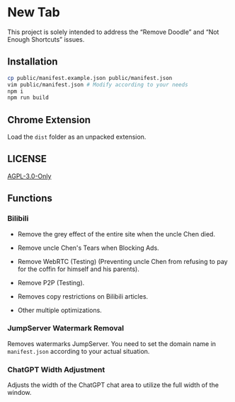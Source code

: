 # New Tab

This project is solely intended to address the “Remove Doodle” and “Not Enough Shortcuts” issues.

## Installation

```zsh
cp public/manifest.example.json public/manifest.json
vim public/manifest.json # Modify according to your needs
npm i
npm run build
```

## Chrome Extension

Load the `dist` folder as an unpacked extension.

## LICENSE

[AGPL-3.0-Only](LICENSE)

## Functions

### Bilibili

- Remove the grey effect of the entire site when the uncle Chen died.

- Remove uncle Chen's Tears when Blocking Ads.

- Remove WebRTC (Testing) (Preventing uncle Chen from refusing to pay for the coffin for himself and his parents).

- Remove P2P (Testing).

- Removes copy restrictions on Bilibili articles.

- Other multiple optimizations.

### JumpServer Watermark Removal

Removes watermarks JumpServer. You need to set the domain name in `manifest.json` according to your actual situation.

### ChatGPT Width Adjustment

Adjusts the width of the ChatGPT chat area to utilize the full width of the window.
